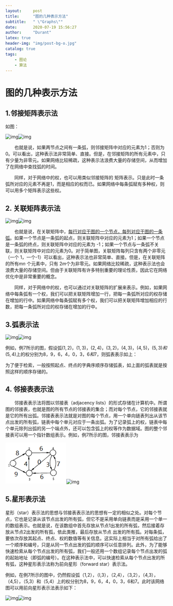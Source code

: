 ```yaml
---
layout:     post
title:      "图的几种表示方法"
subtitle:   " \"Graphs\""
date:       2020-07-19 15:56:27
author:     "Durant"
latex: true
header-img: "img/post-bg-o.jpg"
catalog: true
tags:
    - 图论
    - 算法
---
```




# 图的几种表示方法



## 1.邻接矩阵表示法

如图：

 ![img](https://pic002.cnblogs.com/images/2011/295488/2011050620274397.png)![img](https://pic002.cnblogs.com/images/2011/295488/2011050620285367.png)

　　也就是说，如果两节点之间有一条弧，则邻接矩阵中对应的元素为1；否则为0。可以看出，这种表示法非常简单、直接。但是，在邻接矩阵的所有元素中，只有少量为非零元。如果网络比较稀疏，这种表示法浪费大量的存储空间，从而增加了在网络中查找弧的时间。

　　同样，对于网络中的权，也可以用类似邻接矩阵的 矩阵表示。只是此时一条弧所对应的元素不再是1，而是相应的权而已。如果网络中每条弧赋有多种权，则可以用多个矩阵表示这些权。



## 2. 关联矩阵表示法

![img](https://pic002.cnblogs.com/images/2011/295488/2011050620274397.png)![img](https://pic002.cnblogs.com/images/2011/295488/2011050620305033.png)

　　也就是说，在关联矩阵中，<u>每行对应于图的一个节点，每列对应于图的一条弧</u>。如果一个节点是一条弧的起点，则关联矩阵中对应的元素为1；如果一个节点是一条弧的终点，则关联矩阵中对应的元素为 -1；如果一个节点与一条弧不关联，则关联矩阵中对应的元素为0。对于简单图，关联矩阵每列只含有两个非零元（一个 1，一个-1）可以看出，这种表示法也非常简单、直接。但是，在关联矩阵的所有$mn$ 个元素中，只有 $2m$个为非零元。如果网络比较稀疏，这种表示法也会浪费大量的存储空间。但由于关联矩阵有许多特别重要的理论性质，因此它在网络优化中是非常重要的概念。

　　同样，对于网络中的权，也可以通过对关联矩阵的扩展来表示。例如，如果网络中每条弧有一个权，我们可以把关联矩阵增加一行，把每一条弧所对应的权存储在增加的行中。如果网络中每条弧赋有多个权，我们可以把关联矩阵增加相应的行数，把每一条弧所对应的权存储在增加的行中。



## 3.弧表示法

![img](https://pic002.cnblogs.com/images/2011/295488/2011050620274397.png)![img](https://pic002.cnblogs.com/images/2011/295488/2011050620342548.png)

例如，例7所示的图，假设弧$(1,2)，(1,3)，(2,4)，(3,2)，(4,3)，(4,5)，(5,3)和(5,4)$上的权分别为$8，9，6，4，0，3，6和7$，则弧表表示如上：

为了便于检索，一般按照起点、终点的字典序顺序存储弧表，如上面的弧表就是按照这样的顺序存储的。



## 4. 邻接表表示法

　　邻接表表示法将图以邻接表（adjacency lists）的形式存储在计算机中。所谓图的邻接表，也就是图的所有节点的邻接表的集合；而对每个节点，它的邻接表就是它的所有出弧。邻接表表示法就是对图的每个节点，用一个单向链表列出从该节点出发的所有弧，链表中每个单元对应于一条出弧。为了记录弧上的权，链表中每个单元除列出弧的另一个端点外，还可以包含弧上的权等作为数据域。图的整个邻接表可以用一个指针数组表示。例如，例7所示的图，邻接表表示为

![img](.\img\weighed_graph.png)![img](https://pic002.cnblogs.com/images/2011/295488/2011050620362625.png)



## 5.星形表示法

星形（star）表示法的思想与邻接表表示法的思想有一定的相似之处。对每个节点，它也是记录从该节点出发的所有弧，但它不是采用单向链表而是采用一个单一的数组表示。也就是说，在该数组中首先存放从节点1出发的所有弧，然后接着存放从节点2出发的所有孤，依此类推，最后存放从节点 出发的所有孤。对每条弧，要依次存放其起点、终点、权的数值等有关信息。这实际上相当于对所有弧给出了一个顺序和编号，只是从同一节点出发的弧的顺序可以任意排列。此外，为了能够快速检索从每个节点出发的所有弧，我们一般还用一个数组记录每个节点出发的弧的起始地址（即弧的编号）。在这种表示法中，可以快速检索从每个节点出发的所有弧，这种星形表示法称为前向星形（forward star）表示法。

例如，在例7所示的图中，仍然假设弧（1,2），（l,3），（2,4），（3,2），（4,3），（4,5），（5,3）和（5,4）上的权分别为8，9，6，4，0，3，6和7。此时该网络图可以用前向星形表示法表示如下：

![img](https://pic002.cnblogs.com/images/2011/295488/2011050620394337.png)![img](https://pic002.cnblogs.com/images/2011/295488/2011050620274397.png)